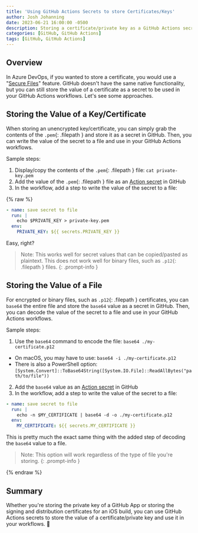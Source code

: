 ```yaml
---
title: 'Using GitHub Actions Secrets to store Certificates/Keys'
author: Josh Johanning
date: 2023-06-21 16:00:00 -0500
description: Storing a certificate/private key as a GitHub Actions secret
categories: [GitHub, GitHub Actions]
tags: [GitHub, GitHub Actions]
---
```


## Overview

In Azure DevOps, if you wanted to store a certificate, you would use a "[Secure Files](https://learn.microsoft.com/en-us/azure/devops/pipelines/library/secure-files?view=azure-devops)" feature. GitHub doesn't have the same native functionality, but you can still store the value of a certificate as a secret to be used in your GitHub Actions workflows. Let's see some approaches.

## Storing the Value of a Key/Certificate

When storing an unencrypted key/certificate, you can simply grab the contents of the `.pem`{: .filepath } and store it as a secret in GitHub. Then, you can write the value of the secret to a file and use in your GitHub Actions workflows.

Sample steps:

1. Display/copy the contents of the `.pem`{: .filepath } file: `cat private-key.pem`
2. Add the value of the `.pem`{: .filepath } file as an [Action secret](https://docs.github.com/en/actions/security-guides/encrypted-secrets) in GitHub
3. In the workflow, add a step to write the value of the secret to a file:

{% raw %}

```yml
- name: save secret to file
  run: | 
    echo $PRIVATE_KEY > private-key.pem
  env:
    PRIVATE_KEY: ${{ secrets.PRIVATE_KEY }}
```

Easy, right?

> Note: This works well for secret values that can be copied/pasted as plaintext. This does not work well for binary files, such as `.p12`{: .filepath } files.
{: .prompt-info }

## Storing the Value of a File

For encrypted or binary files, such as `.p12`{: .filepath } certificates, you can `base64` the entire file and store the `base64` value as a secret in GitHub. Then, you can decode the value of the secret to a file and use in your GitHub Actions workflows.

Sample steps:

1. Use the `base64` command to encode the file: `base64 ./my-certificate.p12`
  - On macOS, you may have to use: `base64 -i ./my-certificate.p12`
  - There is also a PowerShell option: `[System.Convert]::ToBase64String([System.IO.File]::ReadAllBytes("path/to/file"))`
2. Add the `base64` value as an [Action secret](https://docs.github.com/en/actions/security-guides/encrypted-secrets) in GitHub
3. In the workflow, add a step to write the value of the secret to a file:

```yml
- name: save secret to file
  run: | 
    echo -n $MY_CERTIFICATE | base64 -d -o ./my-certificate.p12
  env:
    MY_CERTIFICATE: ${{ secrets.MY_CERTIFICATE }}
```

This is pretty much the exact same thing with the added step of decoding the `base64` value to a file.

> Note: This option will work regardless of the type of file you're storing.
{: .prompt-info }

{% endraw %}

## Summary

Whether you're storing the private key of a GitHub App or storing the signing and distribution certificates for an iOS build, you can use GitHub Actions secrets to store the value of a certificate/private key and use it in your workflows. 🚀
